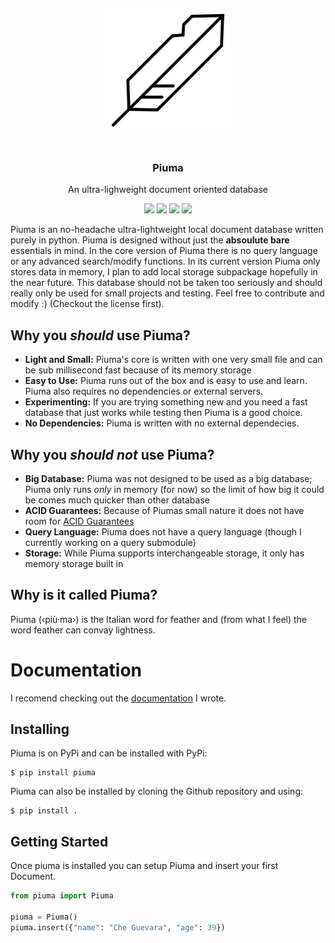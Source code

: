 <div align="center">
	<a href="https://piuma.readthedocs.io/"><img width="200" height="200" style="margin: 20px" src="https://raw.githubusercontent.com/Emit07/piuma/master/logo/piuma.png"></a>
</div>

<span align="center">
	<h3 align="center">Piuma</h3>
	<p align="center">An ultra-lighweight document oriented database</p>
</span>

<div align="center">
	<a href="https://pypi.org/project/piuma/"><img src="https://img.shields.io/pypi/v/piuma?style=flat-square"></a>
	<img src="https://img.shields.io/badge/test%20coverage-100%25-green?style=flat-square">
	<a href="https://piuma.readthedocs.io"><img src="https://readthedocs.org/projects/piuma/badge/?version=latest&style=flat-square"></a>
	<a href="https://github.com/Emit07/piuma/blob/master/LICENSE"><img src="https://shields.io/github/license/emit07/piuma?style=flat-square"></a>
</div>

Piuma is an no-headache ultra-lightweight local document database written purely in python. Piuma is designed without just the **absoulute bare** essentials in mind. In the core version of Piuma there is no query language or any advanced search/modify functions. In its current version Piuma only stores data in memory, I plan to add local storage subpackage hopefully in the near future. This database should not be taken too seriously and should really only be used for small projects and testing. Feel free to contribute and modify :) (Checkout the license first).

## Why you *should* use Piuma?
* **Light and Small:** Piuma's core is written with one very small file and can be sub millisecond fast because of its memory storage
* **Easy to Use:** Piuma runs out of the box and is easy to use and learn. Piuma also requires no dependencies or external servers.
* **Experimenting:** If you are trying something new and you need a fast database that just works while testing then Piuma is a good choice.
* **No Dependencies:** Piuma is written with no external dependecies.

## Why you *should not* use Piuma?
* **Big Database:** Piuma was not designed to be used as a big database; Piuma only runs *only* in memory (for now) so the limit of how big it could be comes much quicker than other database
* **ACID Guarantees:** Because of Piumas small nature it does not have room for [ACID Guarantees](https://en.wikipedia.org/wiki/ACID)
* **Query Language:** Piuma does not have a query language (though I currently working on a query submodule)
* **Storage:** While Piuma supports interchangeable storage, it only has memory storage built in

## Why is it called Piuma?

Piuma (‹più·ma›) is the Italian word for feather and (from what I feel) the word feather can convay lightness.

# Documentation

I recomend checking out the [documentation](https://piuma.readthedocs.io/) I wrote.

## Installing

Piuma is on PyPi and can be installed with PyPi:

```
$ pip install piuma
```

Piuma can also be installed by cloning the Github repository and using:

```
$ pip install .
```

## Getting Started 

Once piuma is installed you can setup Piuma and insert your first Document. 

```python
from piuma import Piuma

piuma = Piuma()
piuma.insert({"name": "Che Guevara", "age": 39})
```


